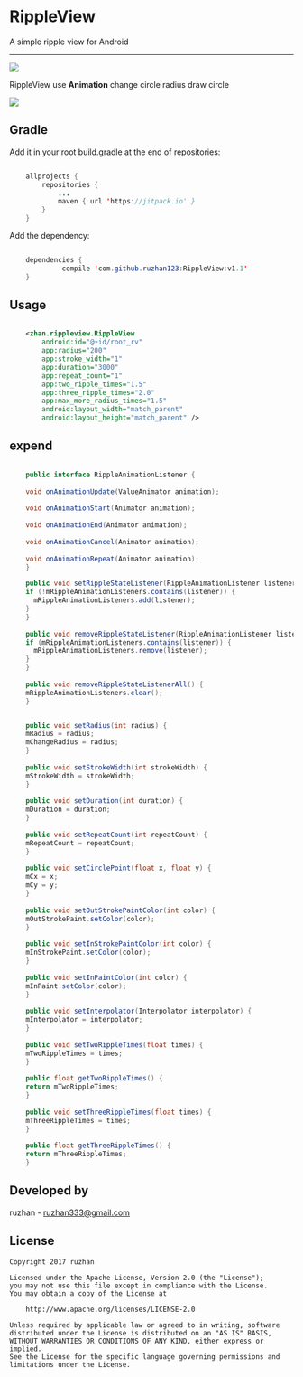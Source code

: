 
RippleView
===============

A simple ripple view for Android


-----


![](https://github.com/ruzhan123/RippleView/raw/master/gif/ripple.gif)




RippleView use **Animation** change circle radius draw circle

[![](https://jitpack.io/v/ruzhan123/RippleView.svg)](https://jitpack.io/#ruzhan123/RippleView)

Gradle
------

Add it in your root build.gradle at the end of repositories:


```java

	allprojects {
		repositories {
			...
			maven { url 'https://jitpack.io' }
		}
	}
```

Add the dependency:


```java

	dependencies {
	         compile 'com.github.ruzhan123:RippleView:v1.1'
	}
```

Usage
-----

```xml

	<zhan.rippleview.RippleView
	    android:id="@+id/root_rv"
	    app:radius="200"
	    app:stroke_width="1"
	    app:duration="3000"
	    app:repeat_count="1"
	    app:two_ripple_times="1.5"
	    app:three_ripple_times="2.0"
	    app:max_more_radius_times="1.5"
	    android:layout_width="match_parent"
	    android:layout_height="match_parent" />
```

expend
-------


```java

	public interface RippleAnimationListener {
	
	void onAnimationUpdate(ValueAnimator animation);
	
	void onAnimationStart(Animator animation);
	
	void onAnimationEnd(Animator animation);
	
	void onAnimationCancel(Animator animation);
	
	void onAnimationRepeat(Animator animation);
	}

	public void setRippleStateListener(RippleAnimationListener listener) {
	if (!mRippleAnimationListeners.contains(listener)) {
	  mRippleAnimationListeners.add(listener);
	}
	}
	
	public void removeRippleStateListener(RippleAnimationListener listener) {
	if (mRippleAnimationListeners.contains(listener)) {
	  mRippleAnimationListeners.remove(listener);
	}
	}
	
	public void removeRippleStateListenerAll() {
	mRippleAnimationListeners.clear();
	}
```

```java

	public void setRadius(int radius) {
	mRadius = radius;
	mChangeRadius = radius;
	}
	
	public void setStrokeWidth(int strokeWidth) {
	mStrokeWidth = strokeWidth;
	}
	
	public void setDuration(int duration) {
	mDuration = duration;
	}
	
	public void setRepeatCount(int repeatCount) {
	mRepeatCount = repeatCount;
	}
	
	public void setCirclePoint(float x, float y) {
	mCx = x;
	mCy = y;
	}
	
	public void setOutStrokePaintColor(int color) {
	mOutStrokePaint.setColor(color);
	}
	
	public void setInStrokePaintColor(int color) {
	mInStrokePaint.setColor(color);
	}
	
	public void setInPaintColor(int color) {
	mInPaint.setColor(color);
	}
	
	public void setInterpolator(Interpolator interpolator) {
	mInterpolator = interpolator;
	}
	
	public void setTwoRippleTimes(float times) {
	mTwoRippleTimes = times;
	}
	
	public float getTwoRippleTimes() {
	return mTwoRippleTimes;
	}
	
	public void setThreeRippleTimes(float times) {
	mThreeRippleTimes = times;
	}
	
	public float getThreeRippleTimes() {
	return mThreeRippleTimes;
	}

```

Developed by
-------

 ruzhan - <a href='javascript:'>ruzhan333@gmail.com</a>


License
-------

    Copyright 2017 ruzhan

    Licensed under the Apache License, Version 2.0 (the "License");
    you may not use this file except in compliance with the License.
    You may obtain a copy of the License at

        http://www.apache.org/licenses/LICENSE-2.0

    Unless required by applicable law or agreed to in writing, software
    distributed under the License is distributed on an "AS IS" BASIS,
    WITHOUT WARRANTIES OR CONDITIONS OF ANY KIND, either express or implied.
    See the License for the specific language governing permissions and
    limitations under the License.
